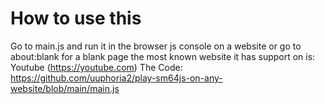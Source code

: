 # How to use this
Go to main.js and run it in the browser js console on a website or go to about:blank for a blank page the most known website it has support on is: Youtube (https://youtube.com)
The Code:
https://github.com/uuphoria2/play-sm64js-on-any-website/blob/main/main.js
